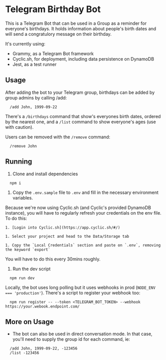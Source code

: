 # Telegram Birthday Bot

This is a Telegram Bot that can be used in a Group as a reminder for everyone's birthdays.
It holds information about people's birth dates and will send a congratulory message on their birthday.

It's currently using:

 - Grammy, as a Telegram Bot framework
 - Cyclic.sh, for deployment, including data persistence on DynamoDB
 - Jest, as a test runner

## Usage

After adding the bot to your Telegram group, birthdays can be added by group admins by calling /add:

```
  /add John, 1999-09-22
```

There's a `/birthdays` command that show's everyones birth dates, ordered by the nearest one, and a `/list` command to show everyone's ages (use with caution).

Users can be removed with the `/remove` command:

```
  /remove John
```

## Running

1. Clone and install dependencies

  ```
    npm i
  ```

1. Copy the `.env.sample` file to `.env` and fill in the necessary environment variables.

Because we're now using Cyclic.sh (and Cyclic's provided DynamoDB instance), you will have to regularly refresh your credentials on the env file. To do this:

    1. [Login into Cyclic.sh](https://app.cyclic.sh/#/)

    1. Select your project and head to the Data/Storage tab

    1. Copy the `Local Credentials` section and paste on `.env`, removing the keyword `export`

You will have to do this every 30mins roughly.


1. Run the dev script

  ```
    npm run dev
  ```

Locally, the bot uses long polling but it uses webhooks in prod (`NODE_ENV === 'production'`). There's a script to register your webhook too:

```
  npm run register -- --token <TELEGRAM_BOT_TOKEN> --webhook https://your.webook.endpoint.com/
```

## More on Usage

 - The bot can also be used in direct conversation mode. In that case, you'll need to supply the group id for each command, ie:

```
  /add John, 1999-09-22, -123456
  /list -123456
```
